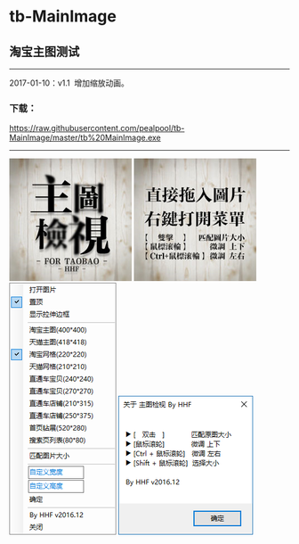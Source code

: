 # tb-MainImage
## 淘宝主图测试

---

2017-01-10：v1.1  增加缩放动画。

### 下载：
  https://raw.githubusercontent.com/pealpool/tb-MainImage/master/tb%20MainImage.exe
  
---

![](https://raw.githubusercontent.com/pealpool/tb-MainImage/master/h01.png)
![](https://raw.githubusercontent.com/pealpool/tb-MainImage/master/h02.png)
![](https://raw.githubusercontent.com/pealpool/tb-MainImage/master/h03.png)
![](https://raw.githubusercontent.com/pealpool/tb-MainImage/master/h04.png)



